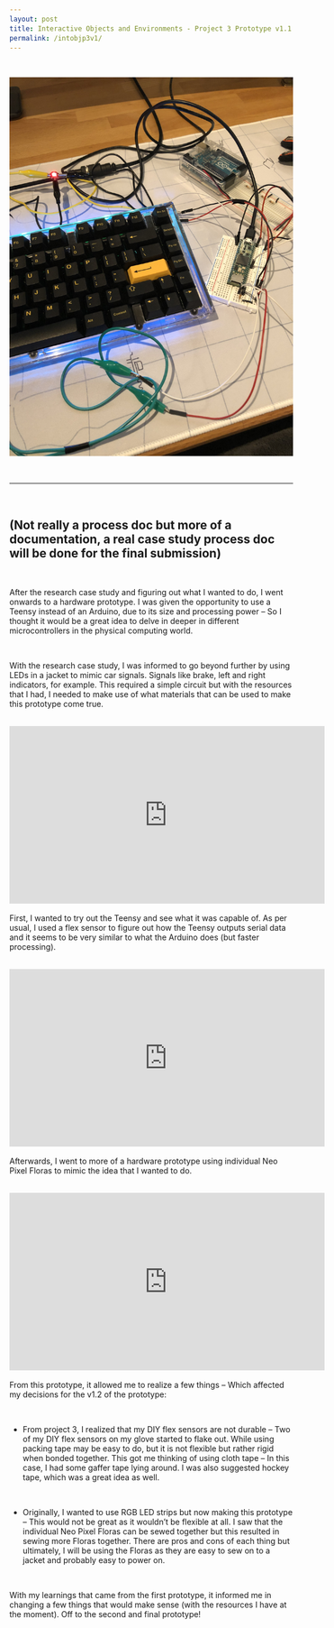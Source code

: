 ```yaml
---
layout: post
title: Interactive Objects and Environments - Project 3 Prototype v1.1 Documentation
permalink: /intobjp3v1/
---
```


<br>

![image](/images/p41.jpg)

<br>

-----

<br>


## (Not really a process doc but more of a documentation, a real case study process doc will be done for the final submission)

<br>

After the research case study and figuring out what I wanted to do, I went onwards to a hardware prototype. I was given the opportunity to use a Teensy instead of an Arduino, due to its size and processing power – So I thought it would be a great idea to delve in deeper in different microcontrollers in the physical computing world.

<br>

With the research case study, I was informed to go beyond further by using LEDs in a jacket to mimic car signals. Signals like brake, left and right indicators, for example. This required a simple circuit but with the resources that I had, I needed to make use of what materials that can be used to make this prototype come true.

<br>

<iframe width="560" height="315" src="https://www.youtube.com/embed/ZFDWFjfWWuc" frameborder="0" allow="accelerometer; autoplay; clipboard-write; encrypted-media; gyroscope; picture-in-picture" allowfullscreen></iframe>

<br>

First, I wanted to try out the Teensy and see what it was capable of. As per usual, I used a flex sensor to figure out how the Teensy outputs serial data and it seems to be very similar to what the Arduino does (but faster processing). 

<br>

<iframe width="560" height="315" src="https://www.youtube.com/embed/_41D_1K8uvA" frameborder="0" allow="accelerometer; autoplay; clipboard-write; encrypted-media; gyroscope; picture-in-picture" allowfullscreen></iframe>

<br>

Afterwards, I went to more of a hardware prototype using individual Neo Pixel Floras to mimic the idea that I wanted to do.

<br>

<iframe width="560" height="315" src="https://www.youtube.com/embed/1F2_DAcwRBc" frameborder="0" allow="accelerometer; autoplay; clipboard-write; encrypted-media; gyroscope; picture-in-picture" allowfullscreen></iframe>

<br>

From this prototype, it allowed me to realize a few things – Which affected my decisions for the v1.2 of the prototype:

<br>

*	From project 3, I realized that my DIY flex sensors are not durable – Two of my DIY flex sensors on my glove started to flake out. While using packing tape may be easy to do, but it is not flexible but rather rigid when bonded together. This got me thinking of using cloth tape – In this case, I had some gaffer tape lying around. I was also suggested hockey tape, which was a great idea as well.

<br>

*	Originally, I wanted to use RGB LED strips but now making this prototype – This would not be great as it wouldn’t be flexible at all. I saw that the individual Neo Pixel Floras can be sewed together but this resulted in sewing more Floras together. There are pros and cons of each thing but ultimately, I will be using the Floras as they are easy to sew on to a jacket and probably easy to power on.

<br>

With my learnings that came from the first prototype, it informed me in changing a few things that would make sense (with the resources I have at the moment). Off to the second and final prototype!
